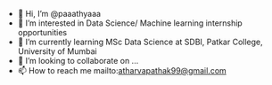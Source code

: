 - 👋 Hi, I’m @paaathyaaa
- 👀 I’m interested in Data Science/ Machine learning internship opportunities
- 🌱 I’m currently learning MSc Data Science at SDBI, Patkar College, University of Mumbai
- 💞️ I’m looking to collaborate on ...
- 📫 How to reach me mailto:atharvapathak99@gmail.com

<!---
paaathyaaa/paaathyaaa is a ✨ special ✨ repository because its `README.md` (this file) appears on your GitHub profile.
You can click the Preview link to take a look at your changes.
--->
